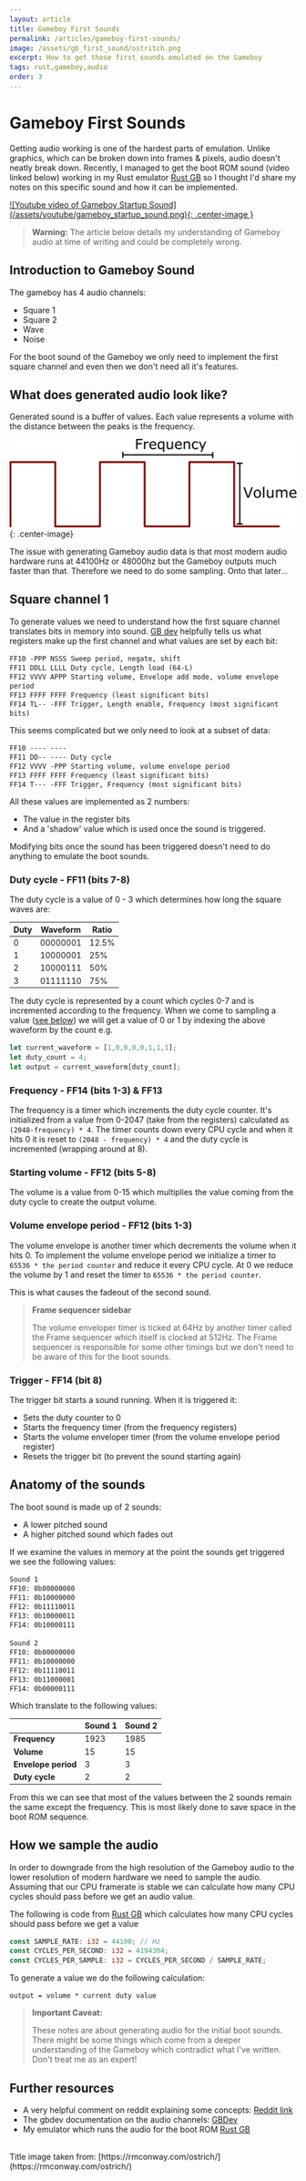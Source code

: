 ```yaml
---
layout: article
title: Gameboy First Sounds
permalink: /articles/gameboy-first-sounds/
image: /assets/gb_first_sound/ostritch.png
excerpt: How to get those first sounds emulated on the Gameboy
tags: rust,gameboy,audio
order: 3
---
```

# Gameboy First Sounds

Getting audio working is one of the hardest parts of emulation. Unlike graphics, which can be broken down into frames & pixels, audio doesn't neatly break down. Recently, I managed to get the boot ROM sound (video linked below) working in my Rust emulator [Rust GB][rustgb] so I thought I'd share my notes on this specific sound and how it can be implemented.

<a href="https://youtu.be/3bCT3YxZfAY" target="_blank">
![Youtube video of Gameboy Startup Sound](/assets/youtube/gameboy_startup_sound.png){: .center-image }
</a>

> **Warning:**
> The article below details my understanding of Gameboy audio
> at time of writing and could be completely wrong.

## Introduction to Gameboy Sound

The gameboy has 4 audio channels:
- Square 1
- Square 2
- Wave
- Noise

For the boot sound of the Gameboy we only need to implement the first square channel and even then we don't need all it's features.

## What does generated audio look like?

Generated sound is a buffer of values. Each value represents a volume with the distance between the peaks is the frequency.

![Square audio wave](/assets/gb_first_sound/square_wave.png){: .center-image}

The issue with generating Gameboy audio data is that most modern audio hardware runs at 44100Hz or 48000hz but the Gameboy outputs much faster than that. Therefore we need to do some sampling. Onto that later...

## Square channel 1

To generate values we need to understand how the first square channel translates bits in memory into sound. [GB dev][gbdev] helpfully tells us what registers make up the first channel and what values are set by each bit:

```
FF10 -PPP NSSS Sweep period, negate, shift
FF11 DDLL LLLL Duty cycle, Length load (64-L)
FF12 VVVV APPP Starting volume, Envelope add mode, volume envelope period
FF13 FFFF FFFF Frequency (least significant bits)
FF14 TL-- -FFF Trigger, Length enable, Frequency (most significant bits)
```

This seems complicated but we only need to look at a subset of data:

```
FF10 ---- ----
FF11 DD-- ---- Duty cycle
FF12 VVVV -PPP Starting volume, volume envelope period
FF13 FFFF FFFF Frequency (least significant bits)
FF14 T--- -FFF Trigger, Frequency (most significant bits)
```

All these values are implemented as 2 numbers:

- The value in the register bits
- And a 'shadow' value which is used once the sound is triggered.

Modifying bits once the sound has been triggered doesn't need to do anything to emulate the boot sounds.

### Duty cycle - FF11 (bits 7-8)

The duty cycle is a value of 0 - 3 which determines how long the square waves are:

| Duty | Waveform | Ratio |
| ---- | -------- | ----- |
| 0    | 00000001 | 12.5% |
| 1    | 10000001 | 25%   |
| 2    | 10000111 | 50%   |
| 3    | 01111110 | 75%   |

The duty cycle is represented by a count which cycles 0-7 and is incremented according to the frequency. When we come to sampling a value ([see below](#how-we-sample-the-audio)) we will get a value of 0 or 1 by indexing the above waveform by the count e.g.

```js
let current_waveform = [1,0,0,0,0,1,1,1];
let duty_count = 4;
let output = current_waveform[duty_count];
```

### Frequency - FF14 (bits 1-3) & FF13

The frequency is a timer which increments the duty cycle counter. It's initialized from a value from 0-2047 (take from the registers) calculated as `(2048-frequency) * 4`. The timer counts down every CPU cycle and when it hits 0 it is reset to `(2048 - frequency) * 4` and the duty cycle is incremented (wrapping around at 8).

### Starting volume - FF12 (bits 5-8)

The volume is a value from 0-15 which multiplies the value coming from the duty cycle to create the output volume. 

### Volume envelope period - FF12 (bits 1-3)

The volume envelope is another timer which decrements the volume when it hits 0. To implement the volume envelope period we initialize a timer to `65536 * the period counter` and reduce it every CPU cycle. At 0 we reduce the volume by 1 and reset the timer to `65536 * the period counter`.

This is what causes the fadeout of the second sound.

> **Frame sequencer sidebar**
>
> The volume enveloper timer is ticked at 64Hz by another timer called the Frame sequencer which itself is clocked at 512Hz. The Frame sequencer is responsible for some other timings but we don't need to be aware of this for the boot sounds.

### Trigger - FF14 (bit 8)

The trigger bit starts a sound running. When it is triggered it:

- Sets the duty counter to 0
- Starts the frequency timer (from the frequency registers)
- Starts the volume enveloper timer (from the volume envelope period register)
- Resets the trigger bit (to prevent the sound starting again)

## Anatomy of the sounds

The boot sound is made up of 2 sounds:

- A lower pitched sound
- A higher pitched sound which fades out

If we examine the values in memory at the point the sounds get triggered we see the following values:

```
Sound 1
FF10: 0b00000000
FF11: 0b10000000
FF12: 0b11110011
FF13: 0b10000011
FF14: 0b10000111

Sound 2
FF10: 0b00000000
FF11: 0b10000000
FF12: 0b11110011
FF13: 0b11000001
FF14: 0b00000111
``` 

Which translate to the following values:

|                     | Sound 1 | Sound 2 |
| ------------------- | ------- | ------- |
| **Frequency**       | 1923    | 1985    |
| **Volume**          | 15      | 15      |
| **Envelope period** | 3       | 3       |
| **Duty cycle**      | 2       | 2       |

From this we can see that most of the values between the 2 sounds remain the same except the frequency. This is most likely done to save space in the boot ROM sequence.

## How we sample the audio

In order to downgrade from the high resolution of the Gameboy audio to the lower resolution of modern hardware we need to sample the audio. Assuming that our CPU framerate is stable we can calculate how many CPU cycles should pass before we get an audio value.

The following is code from [Rust GB][rustgb] which calculates how many CPU cycles should pass before we get a value

```rust
const SAMPLE_RATE: i32 = 44100; // Hz
const CYCLES_PER_SECOND: i32 = 4194304;
const CYCLES_PER_SAMPLE: i32 = CYCLES_PER_SECOND / SAMPLE_RATE;
```

To generate a value we do the following calculation:

```
output = volume * current duty value
```

> **Important Caveat:**
>
> These notes are about generating audio for the initial boot sounds. 
> There might be some things which come from a deeper understanding of 
> the Gameboy which contradict what I've written. Don't treat me as an
> expert!

## Further resources

- A very helpful comment on reddit explaining some concepts: [Reddit link][reddit]
- The gbdev documentation on the audio channels: [GBDev][gbdev]
- My emulator which runs the audio for the boot ROM [Rust GB][rustgb]

<br/>
Title image taken from: [https://rmconway.com/ostrich/](https://rmconway.com/ostrich/)

[gbdev]: https://gbdev.gg8.se/wiki/articles/Gameboy_sound_hardware
[reddit]: https://www.reddit.com/r/EmuDev/comments/5gkwi5/gb_apu_sound_emulation/
[rustgb]: https://github.com/guydunton/rust-gb

